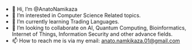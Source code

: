 - 👋 Hi, I’m @AnatoNamikaza
- 👀 I’m interested in Computer Science Related topics.
- 🌱 I’m currently learning Trading Languages.
- 💞️ I’m looking to collaborate on AI, Quantum Computing, Bioinformatics, Internet of Things, Information Security and other advance fields.
- 📫 How to reach me is via my email: anato.namkikaza.01@gmail.com

<!---
AnatoNamikaza/AnatoNamikaza is a ✨ special ✨ repository because its `README.md` (this file) appears on your GitHub profile.
You can click the Preview link to take a look at your changes.
--->
